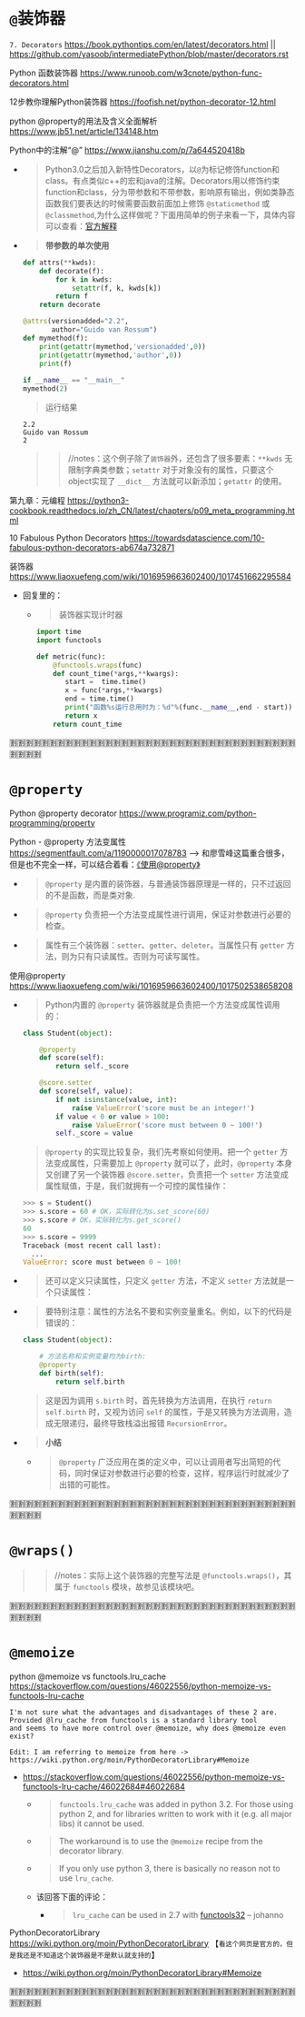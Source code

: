 
# `@`装饰器

`7. Decorators` https://book.pythontips.com/en/latest/decorators.html || https://github.com/yasoob/intermediatePython/blob/master/decorators.rst

Python 函数装饰器 https://www.runoob.com/w3cnote/python-func-decorators.html

12步教你理解Python装饰器 https://foofish.net/python-decorator-12.html

python @property的用法及含义全面解析 https://www.jb51.net/article/134148.htm

Python中的注解“@” https://www.jianshu.com/p/7a644520418b
- > Python3.0之后加入新特性Decorators，以`@`为标记修饰function和class。有点类似c++的宏和java的注解。Decorators用以修饰约束function和class，分为带参数和不带参数，影响原有输出，例如类静态函数我们要表达的时候需要函数前面加上修饰 `@staticmethod` 或 `@classmethod`,为什么这样做呢？下面用简单的例子来看一下，具体内容可以查看：[官方解释](https://www.python.org/dev/peps/pep-0318/)
- > **带参数的单次使用**
  ```py
  def attrs(**kwds):
      def decorate(f):
          for k in kwds:
              setattr(f, k, kwds[k])
          return f
      return decorate
  
  @attrs(versionadded="2.2",
         author="Guido van Rossum")
  def mymethod(f):
      print(getattr(mymethod,'versionadded',0))
      print(getattr(mymethod,'author',0))
      print(f)
       
  if __name__ == "__main__"
  mymethod(2) 
  ```
  > 运行结果
  ```console
  2.2
  Guido van Rossum
  2
  ```
  >> //notes：这个例子除了`装饰器`外，还包含了很多要素：`**kwds` 无限制字典类参数；`setattr` 对于对象没有的属性，只要这个object实现了 `__dict__` 方法就可以新添加；`getattr` 的使用。

第九章：元编程 https://python3-cookbook.readthedocs.io/zh_CN/latest/chapters/p09_meta_programming.html

10 Fabulous Python Decorators https://towardsdatascience.com/10-fabulous-python-decorators-ab674a732871

装饰器 https://www.liaoxuefeng.com/wiki/1016959663602400/1017451662295584
- 回复里的：
  * > 装饰器实现计时器
    ```py
    import time
    import functools

    def metric(func):
        @functools.wraps(func)
        def count_time(*args,**kwargs):
           start =  time.time()
           x = func(*args,**kwargs)
           end = time.time()
           print("函数%s运行总用时为：%d"%(func.__name__,end - start))
           return x
        return count_time
    ```

:u5272::u5272::u5272::u5272::u5272::u5272::u5272::u5272::u5272::u5272::u5272::u5272::u5272::u5272::u5272::u5272::u5272::u5272::u5272::u5272::u5272::u5272::u5272::u5272::u5272::u5272::u5272::u5272::u5272::u5272::u5272::u5272::u5272::u5272::u5272::u5272::u5272::u5272::u5272::u5272:

# `@property`

Python @property decorator https://www.programiz.com/python-programming/property

Python - @property 方法变属性 https://segmentfault.com/a/1190000017078783  -->  和廖雪峰这篇重合很多，但是也不完全一样，可以结合着看：[《使用@property》](https://www.liaoxuefeng.com/wiki/1016959663602400/1017502538658208)
- > `@property` 是内置的装饰器，与普通装饰器原理是一样的，只不过返回的不是函数，而是类对象.
- > `@property` 负责把一个方法变成属性进行调用，保证对参数进行必要的检查。
- > 属性有三个装饰器：`setter`、`getter`、`deleter`。当属性只有 `getter` 方法，则为只有只读属性。否则为可读写属性。

使用@property https://www.liaoxuefeng.com/wiki/1016959663602400/1017502538658208
- > Python内置的 `@property` 装饰器就是负责把一个方法变成属性调用的：
  ```py
  class Student(object):
  
      @property
      def score(self):
          return self._score
  
      @score.setter
      def score(self, value):
          if not isinstance(value, int):
              raise ValueError('score must be an integer!')
          if value < 0 or value > 100:
              raise ValueError('score must between 0 ~ 100!')
          self._score = value
  ```
  > `@property` 的实现比较复杂，我们先考察如何使用。把一个 `getter` 方法变成属性，只需要加上 `@property` 就可以了，此时，`@property` 本身又创建了另一个装饰器 `@score.setter`，负责把一个 `setter` 方法变成属性赋值，于是，我们就拥有一个可控的属性操作：
  ```py
  >>> s = Student()
  >>> s.score = 60 # OK，实际转化为s.set_score(60)
  >>> s.score # OK，实际转化为s.get_score()
  60
  >>> s.score = 9999
  Traceback (most recent call last):
    ...
  ValueError: score must between 0 ~ 100!
  ```
- > 还可以定义只读属性，只定义 `getter` 方法，不定义 `setter` 方法就是一个只读属性：
- > 要特别注意：属性的方法名不要和实例变量重名。例如，以下的代码是错误的：
  ```py
  class Student(object):
  
      # 方法名称和实例变量均为birth:
      @property
      def birth(self):
          return self.birth
  ```
  > 这是因为调用 `s.birth` 时，首先转换为方法调用，在执行 `return self.birth` 时，又视为访问 `self` 的属性，于是又转换为方法调用，造成无限递归，最终导致栈溢出报错 `RecursionError`。
- > **小结**
  * > `@property` 广泛应用在类的定义中，可以让调用者写出简短的代码，同时保证对参数进行必要的检查，这样，程序运行时就减少了出错的可能性。

:u5272::u5272::u5272::u5272::u5272::u5272::u5272::u5272::u5272::u5272::u5272::u5272::u5272::u5272::u5272::u5272::u5272::u5272::u5272::u5272::u5272::u5272::u5272::u5272::u5272::u5272::u5272::u5272::u5272::u5272::u5272::u5272::u5272::u5272::u5272::u5272::u5272::u5272::u5272::u5272:

# `@wraps()`
>> //notes：实际上这个装饰器的完整写法是 `@functools.wraps()`，其属于 `functools` 模块，故参见该模块吧。

:u5272::u5272::u5272::u5272::u5272::u5272::u5272::u5272::u5272::u5272::u5272::u5272::u5272::u5272::u5272::u5272::u5272::u5272::u5272::u5272::u5272::u5272::u5272::u5272::u5272::u5272::u5272::u5272::u5272::u5272::u5272::u5272::u5272::u5272::u5272::u5272::u5272::u5272::u5272::u5272:

# `@memoize`

python @memoize vs functools.lru_cache https://stackoverflow.com/questions/46022556/python-memoize-vs-functools-lru-cache
```console
I'm not sure what the advantages and disadvantages of these 2 are. Provided @lru_cache from functools is a standard library tool
and seems to have more control over @memoize, why does @memoize even exist?

Edit: I am referring to memoize from here -> https://wiki.python.org/moin/PythonDecoratorLibrary#Memoize
```
- https://stackoverflow.com/questions/46022556/python-memoize-vs-functools-lru-cache/46022684#46022684
  * > `functools.lru_cache` was added in python 3.2. For those using python 2, and for libraries written to work with it (e.g. all major libs) it cannot be used.
  * > The workaround is to use the `@memoize` recipe from the decorator library.
  * > If you only use python 3, there is basically no reason not to use `lru_cache`.
  * 该回答下面的评论：
    + > `lru_cache` can be used in 2.7 with [functools32](https://pypi.org/project/functools32/) – johanno

PythonDecoratorLibrary https://wiki.python.org/moin/PythonDecoratorLibrary  【`看这个网页是官方的，但是我还是不知道这个装饰器是不是默认就支持的`】
- https://wiki.python.org/moin/PythonDecoratorLibrary#Memoize

:u5272::u5272::u5272::u5272::u5272::u5272::u5272::u5272::u5272::u5272::u5272::u5272::u5272::u5272::u5272::u5272::u5272::u5272::u5272::u5272::u5272::u5272::u5272::u5272::u5272::u5272::u5272::u5272::u5272::u5272::u5272::u5272::u5272::u5272::u5272::u5272::u5272::u5272::u5272::u5272:
